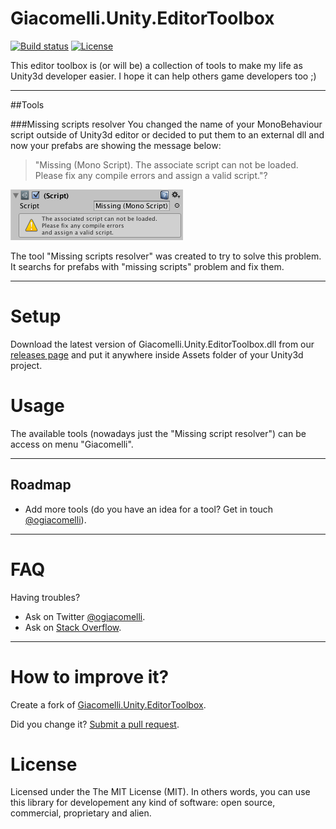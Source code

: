 Giacomelli.Unity.EditorToolbox
===========

[![Build status](https://ci.appveyor.com/api/projects/status/19ar3cxvv51b34v9?svg=true)](https://ci.appveyor.com/project/giacomelli/Giacomelli.Unity.EditorToolbox)
[![License](http://img.shields.io/:license-MIT-blue.svg)](https://raw.githubusercontent.com/giacomelli/Giacomelli.Unity.EditorToolbox/master/LICENSE)

This editor toolbox is (or will be) a collection of tools to make my life as Unity3d developer easier. I hope it can help others game developers too ;)

--------

##Tools

###Missing scripts resolver
You changed the name of your MonoBehaviour script outside of Unity3d editor or decided to put them to an external dll and now your prefabs are showing the message below:

>"Missing (Mono Script). The associate script can not be loaded. Please fix any compile errors and assign a valid script."?

![](docs/screenshots/MissingMonoScript.png)


The tool "Missing scripts resolver" was created to try to solve this problem. It searchs for prefabs with "missing scripts" problem and fix them.

--------

Setup
===
Download the latest version of Giacomelli.Unity.EditorToolbox.dll from our [releases page](https://github.com/giacomelli/Giacomelli.Unity.EditorToolbox/releases) and put it anywhere inside Assets folder of your Unity3d project.

Usage
===

The available tools (nowadays just the "Missing script resolver") can be access on menu "Giacomelli".


--------

Roadmap
--------
 - Add more tools (do you have an idea for a tool? Get in touch [@ogiacomelli](http://twitter.com/ogiacomelli)).
 
--------

FAQ
======

Having troubles? 

- Ask on Twitter [@ogiacomelli](http://twitter.com/ogiacomelli).
- Ask on [Stack Overflow](http://stackoverflow.com/search?q=Giacomelli.Unity.EditorToolbox). 

 --------

How to improve it?
======

Create a fork of [Giacomelli.Unity.EditorToolbox](https://github.com/giacomelli/Giacomelli.Unity.EditorToolbox/fork). 

Did you change it? [Submit a pull request](https://github.com/giacomelli/Giacomelli.Unity.EditorToolbox/pull/new/master).


License
======
Licensed under the The MIT License (MIT).
In others words, you can use this library for developement any kind of software: open source, commercial, proprietary and alien.

